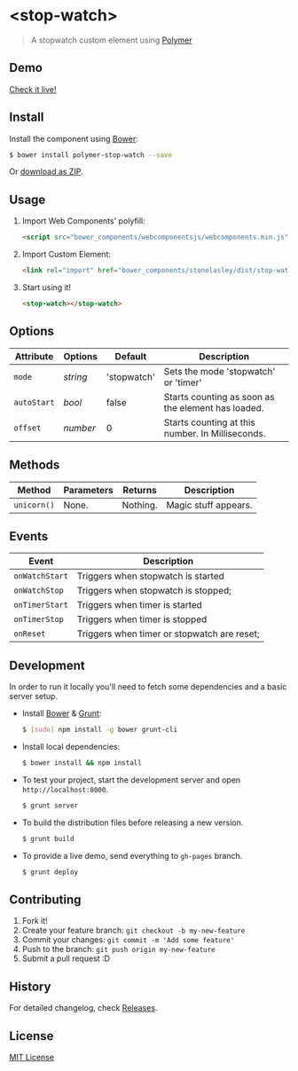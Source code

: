 # &lt;stop-watch&gt;

> A stopwatch custom element using [Polymer](http://www.polymer-project.org/)


## Demo

[Check it live!](http://my-user.github.io/stop-watch)

## Install

Install the component using [Bower](http://bower.io/):

```sh
$ bower install polymer-stop-watch --save
```

Or [download as ZIP](https://github.com/stonelasley/stop-watch/archive/master.zip).

## Usage

1. Import Web Components' polyfill:

    ```html
    <script src="bower_components/webcomponentsjs/webcomponents.min.js"></script>
    ```

2. Import Custom Element:

    ```html
    <link rel="import" href="bower_components/stonelasley/dist/stop-watch.html">
    ```

3. Start using it!

    ```html
    <stop-watch></stop-watch>
    ```

## Options

Attribute       | Options     | Default      | Description
---             | ---         | ---          | ---
`mode`          | *string*    | 'stopwatch'  | Sets the mode 'stopwatch' or 'timer'
`autoStart`     | *bool*      | false        | Starts counting as soon as the element has loaded.
`offset`        | *number*    | 0            | Starts counting at this number. In Milliseconds.


## Methods

Method        | Parameters   | Returns     | Description
---           | ---          | ---         | ---
`unicorn()`   | None.        | Nothing.    | Magic stuff appears.

## Events

Event           | Description
---             | ---
`onWatchStart`  | Triggers when stopwatch is started
`onWatchStop`   | Triggers when stopwatch is stopped;
`onTimerStart`  | Triggers when timer is started
`onTimerStop`   | Triggers when timer is stopped
`onReset`       | Triggers when timer or stopwatch are reset;


## Development

In order to run it locally you'll need to fetch some dependencies and a basic server setup.

* Install [Bower](http://bower.io/) & [Grunt](http://gruntjs.com/):

    ```sh
    $ [sudo] npm install -g bower grunt-cli
    ```

* Install local dependencies:

    ```sh
    $ bower install && npm install
    ```

* To test your project, start the development server and open `http://localhost:8000`.

    ```sh
    $ grunt server
    ```

* To build the distribution files before releasing a new version.

    ```sh
    $ grunt build
    ```

* To provide a live demo, send everything to `gh-pages` branch.

    ```sh
    $ grunt deploy
    ```

## Contributing

1. Fork it!
2. Create your feature branch: `git checkout -b my-new-feature`
3. Commit your changes: `git commit -m 'Add some feature'`
4. Push to the branch: `git push origin my-new-feature`
5. Submit a pull request :D

## History

For detailed changelog, check [Releases](https://github.com/stonelasley/stop-watch/releases).

## License

[MIT License](http://opensource.org/licenses/MIT)
